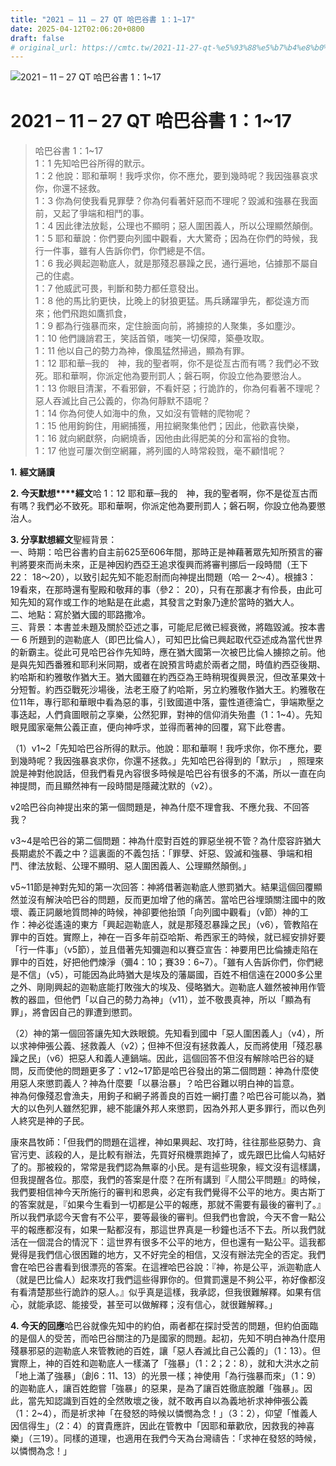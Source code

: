 ```yaml
---
title: "2021 – 11 – 27 QT 哈巴谷書 1：1~17"
date: 2025-04-12T02:06:20+0800
draft: false
# original_url: https://cmtc.tw/2021-11-27-qt-%e5%93%88%e5%b7%b4%e8%b0%b7%e6%9b%b8-1%ef%bc%9a117
---
```


![2021 – 11 – 27 QT 哈巴谷書 1：1~17](/images/qt.jpg   "2021 – 11 – 27 QT 哈巴谷書 1：1~17")

# 2021 – 11 – 27 QT 哈巴谷書 1：1~17

> 哈巴谷書 1：1~17  
> 1：1 先知哈巴谷所得的默示。  
> 1：2 他說：耶和華啊！我呼求你，你不應允，要到幾時呢？我因強暴哀求你，你還不拯救。  
> 1：3 你為何使我看見罪孽？你為何看著奸惡而不理呢？毀滅和強暴在我面前，又起了爭端和相鬥的事。  
> 1：4 因此律法放鬆，公理也不顯明；惡人圍困義人，所以公理顯然顛倒。  
> 1：5 耶和華說：你們要向列國中觀看，大大驚奇；因為在你們的時候，我行一件事，雖有人告訴你們，你們總是不信。  
> 1：6 我必興起迦勒底人，就是那殘忍暴躁之民，通行遍地，佔據那不屬自己的住處。  
> 1：7 他威武可畏，判斷和勢力都任意發出。  
> 1：8 他的馬比豹更快，比晚上的豺狼更猛。馬兵踴躍爭先，都從遠方而來；他們飛跑如鷹抓食，  
> 1：9 都為行強暴而來，定住臉面向前，將擄掠的人聚集，多如塵沙。  
> 1：10 他們譏誚君王，笑話首領，嗤笑一切保障，築壘攻取。  
> 1：11 他以自己的勢力為神，像風猛然掃過，顯為有罪。  
> 1：12 耶和華─我的　神，我的聖者啊，你不是從亙古而有嗎？我們必不致死。耶和華啊，你派定他為要刑罰人；磐石啊，你設立他為要懲治人。  
> 1：13 你眼目清潔，不看邪僻，不看奸惡；行詭詐的，你為何看著不理呢？惡人吞滅比自己公義的，你為何靜默不語呢？  
> 1：14 你為何使人如海中的魚，又如沒有管轄的爬物呢？  
> 1：15 他用鉤鉤住，用網捕獲，用拉網聚集他們；因此，他歡喜快樂，  
> 1：16 就向網獻祭，向網燒香，因他由此得肥美的分和富裕的食物。  
> 1：17 他豈可屢次倒空網羅，將列國的人時常殺戮，毫不顧惜呢？

**1.** **經文誦讀**

**2. 今天默想****經文**哈 1：12 耶和華─我的　神，我的聖者啊，你不是從亙古而有嗎？我們必不致死。耶和華啊，你派定他為要刑罰人；磐石啊，你設立他為要懲治人。

**3. 分享默想經文**聖經背景：  
一、時期：哈巴谷書約自主前625至606年間，那時正是神藉著眾先知所預言的審判將要來而尚未來，正是神因約西亞王追求復興而將審判挪后一段時間（王下22： 18～20），以致引起先知不能忍耐而向神提出問題（哈一 2～4）。根據3： 19看來，在那時還有聖殿和敬拜的事（參2： 20），只有在那裏才有伶長，由此可知先知的寫作或工作的地點是在此處，其發言之對象乃達於當時的猶大人。  
二、地點：寫於猶大國的耶路撒冷。  
三、背景：本書並未題及關於亞述之事，可能尼尼微已經衰微，將臨毀滅。按本書一 6 所題到的迦勒底人（即巴比倫人），可知巴比倫已興起取代亞述成為當代世界的新霸主。從此可見哈巴谷作先知時，應在猶大國第一次被巴比倫人擄掠之前。他是與先知西番雅和耶利米同期，或者在說預言時處於兩者之間，時值約西亞後期、約哈斯和約雅敬作猶大王。猶大國雖在約西亞為王時稍現復興景況，但改革果效十分短暫。約西亞戰死沙場後，法老王廢了約哈斯，另立約雅敬作猶大王。約雅敬在位11年，專行耶和華眼中看為惡的事，引致國道中落，靈性道德淪亡，爭端欺壓之事迭起，人們貪圖眼前之享樂，公然犯罪，對神的信仰消失殆盡（1：1~4）。先知眼見國家毫無公義正直，便向神呼求，並得而著神的回覆，寫下此卷書。

（1）v1~2「先知哈巴谷所得的默示。他說：耶和華啊！我呼求你，你不應允，要到幾時呢？我因強暴哀求你，你還不拯救。」先知哈巴谷得到的「默示」 ，照理來說是神對他說話，但我們看見內容很多時候是哈巴谷有很多的不滿，所以一直在向神提問，而且顯然神有一段時間是隱藏沈默的（v2）。

v2哈巴谷向神提出來的第一個問題是，神為什麼不理會我、不應允我、不回答我？

v3~4是哈巴谷的第二個問題：神為什麼對百姓的罪惡坐視不管？為什麼容許猶大長期處於不義之中？這裏面的不義包括：「罪孽、奸惡、毀滅和強暴、爭端和相鬥、律法放鬆、公理不顯明、惡人圍困義人、公理顯然顛倒。」

v5~11節是神對先知的第一次回答：神將借著迦勒底人懲罰猶大。結果這個回覆顯然並沒有解決哈巴谷的問題，反而更加增了他的痛苦。當哈巴谷埋頭關注國中的敗壞、義正詞嚴地質問神的時候，神卻要他抬頭「向列國中觀看」（v節）神的工作：神必從遙遠的東方「興起迦勒底人，就是那殘忍暴躁之民」（v6），管教陷在罪中的百姓。實際上，神在一百多年前亞哈斯、希西家王的時候，就已經安排好要「行一件事」（v5節），並且借著先知彌迦和以賽亞宣告：神要用巴比倫擄走陷在罪中的百姓，好把他們煉淨（彌4：10；賽39：6~7）。「雖有人告訴你們，你們總是不信」（v5），可能因為此時猶大是埃及的藩屬國，百姓不相信遠在2000多公里之外、剛剛興起的迦勒底能打敗強大的埃及、侵略猶大。迦勒底人雖然被神用作管教的器皿，但他們「以自己的勢力為神」（v11），並不敬畏真神，所以「顯為有罪」，將會因自己的罪遭到懲罰。

（2）神的第一個回答讓先知大跌眼鏡。先知看到國中「惡人圍困義人」（v4），所以求神伸張公義、拯救義人（v2）；但神不但沒有拯救義人，反而將使用「殘忍暴躁之民」（v6）把惡人和義人連鍋端。因此，這個回答不但沒有解除哈巴谷的疑問，反而使他的問題更多了：v12~17節是哈巴谷發出的第二個問題：神為什麼使用惡人來懲罰義人？神為什麼要「以暴治暴」？哈巴谷難以明白神的旨意。  
神為何像殘忍會漁夫，用鉤子和網子將善良的百姓一網打盡？哈巴谷可能以為，猶大的以色列人雖然犯罪，總不能讓外邦人來懲罰，因為外邦人更多罪行，而以色列人終究是神的子民。

康來昌牧師：「但我們的問題在這裡，神如果興起、攻打時，往往那些惡勢力、貪官污吏、該殺的人，是比較有辦法，先買好飛機票跑掉了，或先跟巴比倫人勾結好了的。那被殺的，常常是我們認為無辜的小民。是有這些現象，經文沒有這樣講，但我提醒各位。那麼，我們的答案是什麼？在所有講到『人間公平問題』的時候，我們要相信神今天所施行的審判和恩典，必定有我們覺得不公平的地方。奧古斯丁的答案就是，『如果今生看到一切都是公平的報應，那就不需要有最後的審判了。』所以我們承認今天會有不公平，要等最後的審判。但我們也會說，今天不會一點公平的報應都沒有，如果一點都沒有，那這世界真是一秒鐘也活不下去。所以我們就活在一個混合的情況下：這世界有很多不公平的地方，但也還有一點公平。這我都覺得是我們信心很困難的地方，又不好完全的相信，又沒有辦法完全的否定。我們會在哈巴谷書看到很漂亮的答案。在這裡哈巴谷說：『神，祢是公平，派迦勒底人（就是巴比倫人）起來攻打我們這些得罪你的。但賞罰還是不夠公平，祢好像都沒有看清楚那些行詭詐的惡人。』似乎真是這樣，我承認，但我很難解釋。如果有信心，就能承認、能接受，甚至可以做解釋；沒有信心，就很難解釋。」

**4. 今天的回應**哈巴谷就像先知中的約伯，兩者都在探討受苦的問題，但約伯面臨的是個人的受苦，而哈巴谷關注的乃是國家的問題。起初，先知不明白神為什麼用殘暴邪惡的迦勒底人來管教祂的百姓，讓「惡人吞滅比自己公義的」（1：13）。但實際上，神的百姓和迦勒底人一樣滿了「強暴」（1：2；2：8），就和大洪水之前「地上滿了強暴」（創6：11、13）的光景一樣；神使用「為行強暴而來」（1：9）的迦勒底人，讓百姓飽嘗「強暴」的惡果，是為了讓百姓徹底脫離「強暴」。因此，當先知認識到百姓的全然敗壞之後，就不敢再自以為義地祈求神伸張公義（1：2~4），而是祈求神「在發怒的時候以憐憫為念！」（3：2），仰望「惟義人因信得生」（2：4）的寶貴應許，因此在管教中「因耶和華歡欣，因救我的神喜樂」（三19）。同樣的道理，也適用在我們今天為台灣禱告：「求神在發怒的時候，以憐憫為念！」